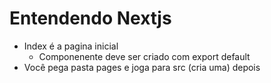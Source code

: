 # Entendendo Nextjs

* Index é a pagina inicial
    * Componenente deve ser criado com export default
* Você pega pasta pages e joga para src (cria uma) depois